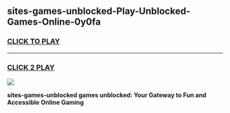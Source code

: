 
## sites-games-unblocked-Play-Unblocked-Games-Online-0y0fa
<h3>
<a href="https://premium76.site?title=sites-games-unblocked&ref=25A">CLICK TO PLAY</a></h3>
<hr>

<h3>
<a href="https://premium76.site?title=sites-games-unblocked&ref=25A">CLICK 2 PLAY</a>
  
</h3>

<a href="https://premium76.site?title=sites-games-unblocked&ref=25A"><img src="https://clearcache.store/games.png"></a>


**sites-games-unblocked games unblocked: Your Gateway to Fun and Accessible Online Gaming**
